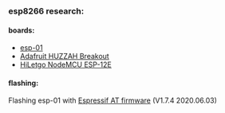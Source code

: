### esp8266 research:
#### boards:
  - [esp-01](https://www.amazon.com/gp/product/B07WTBX6QK)
  - [Adafruit HUZZAH Breakout](https://www.adafruit.com/product/2471?gclid=Cj0KCQjw0caCBhCIARIsAGAfuMwYJhK4BSxBEPRQ4VUXTi3n2HCp3yLLs-bW9CtIB9SMHkCAoDBkC3caAquLEALw_wcB)
  - [HiLetgo NodeMCU ESP-12E](https://www.amazon.com/gp/product/B081CSJV2V)

#### flashing:

Flashing esp-01 with [Espressif AT firmware](https://www.espressif.com/en/support/download/at) (V1.7.4	2020.06.03)

